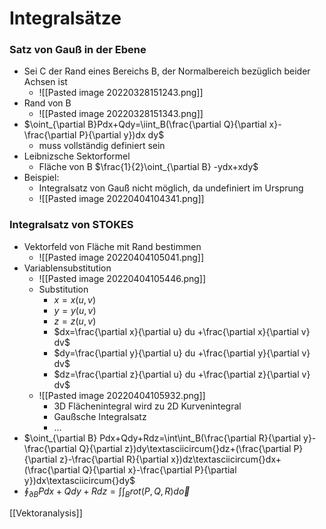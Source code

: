 # Integralsätze
### Satz von Gauß in der Ebene
+ Sei C der Rand eines Bereichs B, der Normalbereich bezüglich beider Achsen ist
	+ ![[Pasted image 20220328151243.png]]
+ Rand von B
	+ ![[Pasted image 20220328151343.png]]
+ $\oint_{\partial B}Pdx+Qdy=\iint_B(\frac{\partial Q}{\partial x}-\frac{\partial P}{\partial y})dx dy$
	+ muss vollständig definiert sein
+ Leibnizsche Sektorformel
	+ Fläche von B $\frac{1}{2}\oint_{\partial B} -ydx+xdy$
+ Beispiel:
	+ Integralsatz von Gauß nicht möglich, da undefiniert im Ursprung
	+ ![[Pasted image 20220404104341.png]]


### Integralsatz von STOKES
+ Vektorfeld von Fläche mit Rand bestimmen
	+ ![[Pasted image 20220404105041.png]]
+ Variablensubstitution
	+ ![[Pasted image 20220404105446.png]]
	+  Substitution
		+  $x=x(u,v)$
		+  $y=y(u,v)$
		+  $z =z(u,v)$
		+ $dx=\frac{\partial x}{\partial u} du +\frac{\partial x}{\partial v} dv$
		+  $dy=\frac{\partial y}{\partial u} du +\frac{\partial y}{\partial v} dv$
		+ $dz=\frac{\partial z}{\partial u} du +\frac{\partial z}{\partial v} dv$
	+ ![[Pasted image 20220404105932.png]]
		+ 3D Flächenintegral wird zu 2D Kurvenintegral
		+ Gaußsche Integralsatz
		+ ...
+ $\oint_{\partial B} Pdx+Qdy+Rdz=\int\int_B(\frac{\partial R}{\partial y}-\frac{\partial Q}{\partial z})dy\textasciicircum{}dz+(\frac{\partial P}{\partial z}-\frac{\partial R}{\partial x})dz\textasciicircum{}dx+(\frac{\partial Q}{\partial x}-\frac{\partial P}{\partial y})dx\textasciicircum{}dy$
+ $\oint_{\partial B} Pdx+Qdy+Rdz=\int\int_B rot(P,Q,R)d\overrightarrow{o}$



[[Vektoranalysis]]